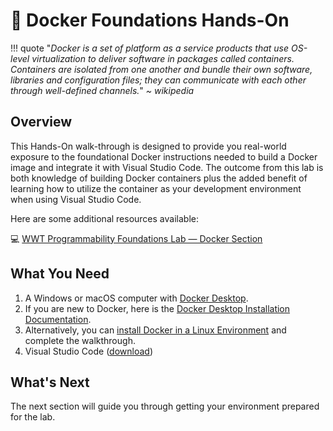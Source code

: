# :whale: Docker Foundations Hands-On

!!! quote 
    "*Docker is a set of platform as a service products that use OS-level virtualization to deliver software in packages called containers. Containers are isolated from one another and bundle their own software, libraries and configuration files; they can communicate with each other through well-defined channels.*"
    *~ wikipedia*

## Overview

This Hands-On walk-through is designed to provide you real-world exposure to the foundational Docker instructions needed to build a Docker image and integrate it with Visual Studio Code.  The outcome from this lab is both knowledge of building Docker containers plus the added benefit of learning how to utilize the container as your development environment when using Visual Studio Code.

Here are some additional resources available:

:computer: [WWT Programmability Foundations Lab — Docker Section](https://www.wwt.com/lab/programmability-foundations-lab " WWT Programmability Foundations - Version Control")

## What You Need

1. A Windows or macOS computer with [Docker Desktop](https://www.docker.com/products/docker-desktop).
2. If you are new to Docker, here is the [Docker Desktop Installation Documentation](https://docs.docker.com/desktop/).
3. Alternatively, you can [install Docker in a Linux Environment](https://docs.docker.com/engine/install/) and complete the walkthrough.
4. Visual Studio Code ([download](https://code.visualstudio.com/download))

## What's Next 

The next section will guide you through getting your environment prepared for the lab.  

